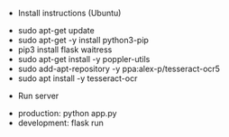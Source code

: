 * Install instructions (Ubuntu)
- sudo apt-get update
- sudo apt-get -y install python3-pip
- pip3 install flask waitress
- sudo apt-get install -y poppler-utils
- sudo add-apt-repository -y ppa:alex-p/tesseract-ocr5
- sudo apt install -y tesseract-ocr

* Run server
- production: python app.py 
- development: flask run
